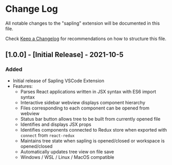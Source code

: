 # Change Log

All notable changes to the "sapling" extension will be documented in this file.

Check [Keep a Changelog](http://keepachangelog.com/) for recommendations on how to structure this file.

## [1.0.0] - [Initial Release] - 2021-10-5

### Added
- Initial release of Sapling VSCode Extension
- Features:
  - Parses React applications written in JSX syntax with ES6 import syntax
  - Interactive sidebar webview displays component hierarchy
  - Files corresponding to each component can be opened from webview
  - Status bar button allows tree to be built from currently opened file
  - Identifies and displays JSX props
  - Identifies components connected to Redux store when exported with `connect` from `react-redux`
  - Maintains tree state when sapling is opened/closed or workspace is opened/closed
  - Automatically updates tree view on file save
  - Windows / WSL / Linux / MacOS compatible